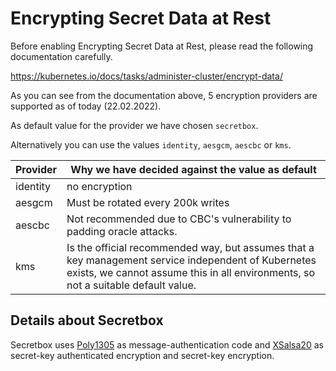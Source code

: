 # Encrypting Secret Data at Rest

Before enabling Encrypting Secret Data at Rest, please read the following documentation carefully.

<https://kubernetes.io/docs/tasks/administer-cluster/encrypt-data/>

As you can see from the documentation above, 5 encryption providers are supported as of today (22.02.2022).

As default value for the provider we have chosen `secretbox`.

Alternatively you can use the values `identity`, `aesgcm`, `aescbc` or `kms`.

| Provider | Why we have decided against the value as default                                                                                                                                         |
|----------|------------------------------------------------------------------------------------------------------------------------------------------------------------------------------------------|
| identity | no encryption                                                                                                                                                                            |
| aesgcm   | Must be rotated every 200k writes                                                                                                                                                        |
| aescbc   | Not recommended due to CBC's vulnerability to padding oracle attacks.                                                                                                                    |
| kms      | Is the official recommended way, but assumes that a key management service independent of Kubernetes exists, we cannot assume this in all environments, so not a suitable default value. |

## Details about Secretbox

Secretbox uses [Poly1305](https://cr.yp.to/mac.html) as message-authentication code and [XSalsa20](https://www.xsalsa20.com/) as secret-key authenticated encryption and secret-key encryption.
